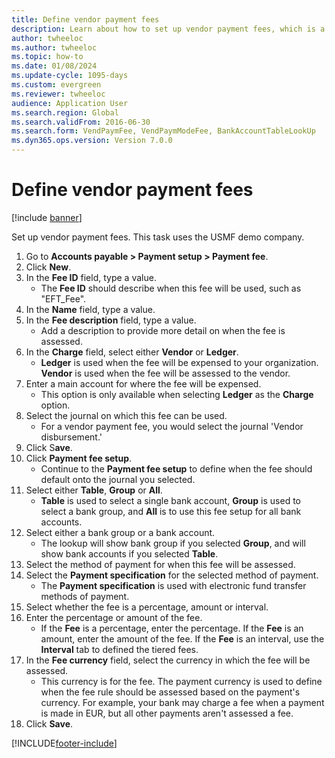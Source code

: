 ```yaml
--- 
title: Define vendor payment fees
description: Learn about how to set up vendor payment fees, which is a task that uses the USMF demo company, including a step-by-step process. 
author: twheeloc
ms.author: twheeloc
ms.topic: how-to
ms.date: 01/08/2024
ms.update-cycle: 1095-days
ms.custom: evergreen 
ms.reviewer: twheeloc
audience: Application User
ms.search.region: Global
ms.search.validFrom: 2016-06-30
ms.search.form: VendPaymFee, VendPaymModeFee, BankAccountTableLookUp   
ms.dyn365.ops.version: Version 7.0.0 
---
```


# Define vendor payment fees

[!include [banner](../../includes/banner.md)]

Set up vendor payment fees. This task uses the USMF demo company.

1. Go to **Accounts payable > Payment setup > Payment fee**.
2. Click **New**.
3. In the **Fee ID** field, type a value.
    * The **Fee ID** should describe when this fee will be used, such as "EFT_Fee".  
4. In the **Name** field, type a value.
5. In the **Fee description** field, type a value.
    * Add a description to provide more detail on when the fee is assessed.  
6. In the **Charge** field, select either **Vendor** or **Ledger**.
    * **Ledger** is used when the fee will be expensed to your organization. **Vendor** is used when the fee will be assessed to the vendor.  
7. Enter a main account for where the fee will be expensed.
    * This option is only available when selecting **Ledger** as the **Charge** option.  
8. Select the journal on which this fee can be used. 
    * For a vendor payment fee, you would select the journal 'Vendor disbursement.'  
9. Click S**ave**.
10. Click **Payment fee setup**.
    * Continue to the **Payment fee setup** to define when the fee should default onto the journal you selected.  
11. Select either **Table**, **Group** or **All**.
    * **Table** is used to select a single bank account, **Group** is used to select a bank group, and **All** is to use this fee setup for all bank accounts.  
12. Select either a bank group or a bank account.
    * The lookup will show bank group if you selected **Group**, and will show bank accounts if you selected **Table**.  
13. Select the method of payment for when this fee will be assessed.
14. Select the **Payment specification** for the selected method of payment.
    * The **Payment specification** is used with electronic fund transfer methods of payment.  
15. Select whether the fee is a percentage, amount or interval.
16. Enter the percentage or amount of the fee.
    * If the **Fee** is a percentage, enter the percentage. If the **Fee** is an amount, enter the amount of the fee. If the **Fee** is an interval, use the **Interval** tab to defined the tiered fees.  
17. In the **Fee currency** field, select the currency in which the fee will be assessed.
    * This currency is for the fee. The payment currency is used to define when the fee rule should be assessed based on the payment's currency. For example, your bank may charge a fee when a payment is made in EUR, but all other payments aren't assessed a fee.  
18. Click **Save**.



[!INCLUDE[footer-include](../../../includes/footer-banner.md)]
